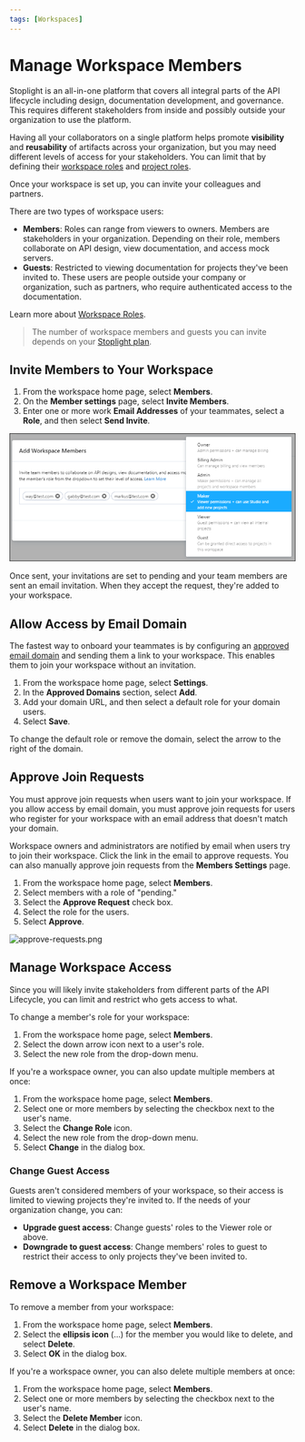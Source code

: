 ```yaml
---
tags: [Workspaces]
---
```


# Manage Workspace Members

Stoplight is an all-in-one platform that covers all integral parts of the API lifecycle including design, documentation development, and governance. This requires different stakeholders from inside and possibly outside your organization to use the platform.

Having all your collaborators on a single platform helps promote **visibility** and **reusability** of artifacts across your organization, but you may need different levels of access for your stakeholders. You can limit that by defining their [workspace roles](k.workspace-roles.md) and [project roles](l.project-roles.md).

Once your workspace is set up, you can invite your colleagues and partners. 

There are two types of workspace users:

- **Members**: Roles can range from viewers to owners. Members are stakeholders in your organization. Depending on their role, members collaborate on API design, view documentation, and access mock servers. 
- **Guests**: Restricted to viewing documentation for projects they've been invited to. These users are people outside your company or organization, such as partners, who require authenticated access to the documentation.

Learn more about [Workspace Roles](k.workspace-roles.md).

>The number of workspace members and guests you can invite depends on your [Stoplight plan](https://stoplight.io/pricing/).

## Invite Members to Your Workspace 

1. From the workspace home page, select **Members**. 
2. On the **Member settings** page, select **Invite Members**. 
3. Enter one or more work **Email Addresses** of your teammates, select a **Role**, and then select **Send Invite**. 

![Add Members](../assets/images/invite-add-member.png)

Once sent, your invitations are set to pending and your team members are sent an email invitation. When they accept the request, they're added to your workspace. 

## Allow Access by Email Domain

The fastest way to onboard your teammates is by configuring an [approved email domain](./allowed-email-domains.md) and sending them a link to your workspace. This enables them to join your workspace without an invitation.

1. From the workspace home page, select **Settings**.
2. In the **Approved Domains** section, select **Add**.
3. Add your domain URL, and then select a default role for your domain users. 
3. Select **Save**.

To change the default role or remove the domain, select the arrow to the right of the domain.

## Approve Join Requests

You must approve join requests when users want to join your workspace. If you allow access by email domain, you must approve join requests for users who register for your workspace with an email address that doesn't match your domain.

Workspace owners and administrators are notified by email when users try to join their workspace. Click the link in the email to approve requests. You can also manually approve join requests from the **Members Settings** page.

1. From the workspace home page, select **Members**. 
2. Select members with a role of "pending."
3. Select the **Approve Request** check box.
4. Select the role for the users.
5. Select **Approve**.

![approve-requests.png](https://stoplight.io/api/v1/projects/cHJqOjI/images/eUIWFYsOXOU)


## Manage Workspace Access

Since you will likely invite stakeholders from different parts of the API Lifecycle, you can limit and restrict who gets access to what.

To change a member's role for your workspace:

1. From the workspace home page, select **Members**. 
2. Select the down arrow icon next to a user's role.
3. Select the new role from the drop-down menu.

If you're a workspace owner, you can also update multiple members at once:

1. From the workspace home page, select **Members**. 
2. Select one or more members by selecting the checkbox next to the user's name.
3. Select the **Change Role** icon.
4. Select the new role from the drop-down menu.
5. Select **Change** in the dialog box. 

### Change Guest Access 

Guests aren't considered members of your workspace, so their access is limited to viewing projects they're invited to. If the needs of your organization change, you can:

- **Upgrade guest access**: Change guests' roles to the Viewer role or above.
- **Downgrade to guest access**: Change members' roles to guest to restrict their access to only projects they've been invited to.

## Remove a Workspace Member

To remove a member from your workspace:

1. From the workspace home page, select **Members**.
2. Select the **ellipsis icon** (...) for the member you would like to delete, and select **Delete**.
3. Select **OK** in the dialog box.

If you're a workspace owner, you can also delete multiple members at once:

1. From the workspace home page, select **Members**. 
2. Select one or more members by selecting the checkbox next to the user's name.
3. Select the **Delete Member** icon.
4. Select **Delete** in the dialog box.
